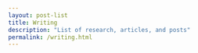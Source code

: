```yaml
---
layout: post-list
title: Writing
description: "List of research, articles, and posts"
permalink: /writing.html
---
```

